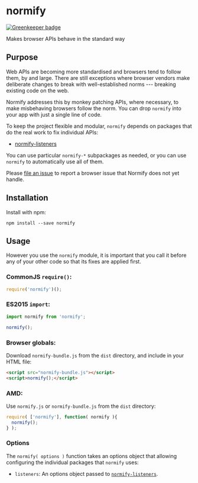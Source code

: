 # normify

[![Greenkeeper badge](https://badges.greenkeeper.io/maxkfranz/normify.svg)](https://greenkeeper.io/)

Makes browser APIs behave in the standard way

## Purpose

Web APIs are becoming more standardised and browsers tend to follow them, by and large.  There are still exceptions where browser vendors make deliberate changes to break with well-established norms --- breaking existing code on the web.

Normify addresses this by monkey patching APIs, where necessary, to make misbehaving browsers follow the norm.  You can drop `normify` into your app with just a single line of code.

To keep the project flexible and modular, `normify` depends on packages that do the real work to fix individual APIs:

- [normify-listeners](https://github.com/maxkfranz/normify-listeners)

You can use particular `normify-*` subpackages as needed, or you can use `normify` to automatically use all of them.

Please [file an issue](https://github.com/maxkfranz/normify/issues/new) to report a browser issue that Normify does not yet handle.

## Installation

Install with npm:

```
npm install --save normify
```

## Usage

However you use the `normify` module, it is important that you call it before any of your other code so that its fixes are applied first.

### CommonJS `require()`:

```js
require('normify')();
```

### ES2015 `import`:

```js
import normify from 'normify';

normify();
```

### Browser globals:

Download `normify-bundle.js` from the `dist` directory, and include in your HTML file:

```html
<script src="normify-bundle.js"></script>
<script>normify();</script>
```

### AMD:

Use `normify.js` or `normify-bundle.js` from the `dist` directory:

```js
require( ['normify'], function( normify ){
  normify();
} );
```

### Options

The `normify( options )` function takes an options object that allowing configuring the individual packages that `normify` uses:

- `listeners`: An options object passed to [`normify-listeners`](https://github.com/maxkfranz/normify-listeners).
